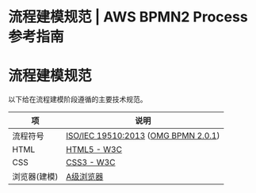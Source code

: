 # 流程建模规范 | AWS BPMN2 Process参考指南

# 流程建模规范

以下给在流程建模阶段遵循的主要技术规范。

项 | 说明  
---|---  
流程符号 | [ISO/IEC 19510:2013](<http://www.iso.org/iso/catalogue_detail.htm?csnumber=62652>) ([OMG BPMN 2.0.1](<http://www.omg.org/spec/BPMN/2.0/>))  
HTML | [HTML5 - W3C](<https://www.w3.org/TR/html5/>)  
CSS | [CSS3 - W3C](<https://www.w3.org/standards/techs/css#w3c_all>)  
浏览器(建模) | [A级浏览器](<https://docs.awspaas.com/reference-guide/aws-paas-env-guide/runtime/client.html>)